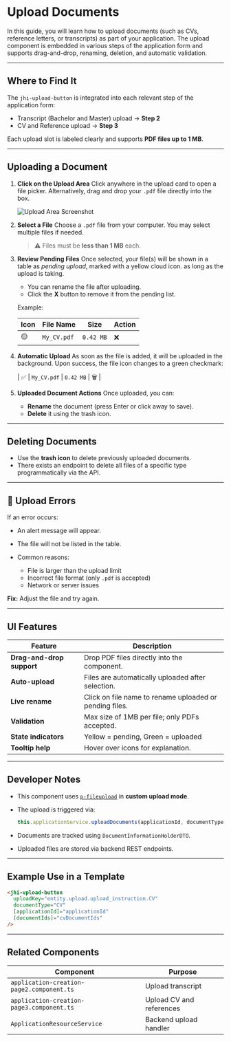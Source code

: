 # Upload Documents

In this guide, you will learn how to upload documents (such as CVs, reference letters, or transcripts) as part of your application. The upload component is embedded in various steps of the application form and supports drag-and-drop, renaming, deletion, and automatic validation.

---

## Where to Find It

The `jhi-upload-button` is integrated into each relevant step of the application form:

- Transcript (Bachelor and Master) upload → **Step 2**
- CV and Reference upload → **Step 3**

Each upload slot is labeled clearly and supports **PDF files up to 1 MB**.

---

## Uploading a Document

1. **Click on the Upload Area**
   Click anywhere in the upload card to open a file picker.
   Alternatively, drag and drop your `.pdf` file directly into the box.

   ![Upload Area Screenshot](upload-area.png)

2. **Select a File**
   Choose a `.pdf` file from your computer. You may select multiple files if needed.

   > ⚠️ Files must be **less than 1 MB** each.

3. **Review Pending Files**
   Once selected, your file(s) will be shown in a table as _pending upload_, marked with a yellow cloud icon. as long as the upload is taking.

   - You can rename the file after uploading.
   - Click the **X** button to remove it from the pending list.

   Example:

   | Icon | File Name   | Size      | Action |
   | ---- | ----------- | --------- | ------ |
   | 🟡   | `My_CV.pdf` | `0.42 MB` | ❌     |

4. **Automatic Upload**
   As soon as the file is added, it will be uploaded in the background. Upon success, the file icon changes to a green checkmark:

   \| ✅ | `My_CV.pdf` | `0.42 MB` | 🗑️ |

5. **Uploaded Document Actions**
   Once uploaded, you can:

   - **Rename** the document (press Enter or click away to save).
   - **Delete** it using the trash icon.

---

## Deleting Documents

- Use the **trash icon** to delete previously uploaded documents.
- There exists an endpoint to delete all files of a specific type programmatically via the API.

---

## 🚫 Upload Errors

If an error occurs:

- An alert message will appear.
- The file will not be listed in the table.
- Common reasons:

  - File is larger than the upload limit
  - Incorrect file format (only `.pdf` is accepted)
  - Network or server issues

**Fix:** Adjust the file and try again.

---

## UI Features

| Feature                   | Description                                             |
| ------------------------- | ------------------------------------------------------- |
| **Drag-and-drop support** | Drop PDF files directly into the component.             |
| **Auto-upload**           | Files are automatically uploaded after selection.       |
| **Live rename**           | Click on file name to rename uploaded or pending files. |
| **Validation**            | Max size of 1MB per file; only PDFs accepted.           |
| **State indicators**      | Yellow = pending, Green = uploaded                      |
| **Tooltip help**          | Hover over icons for explanation.                       |

---

## Developer Notes

- This component uses [`p-fileupload`](https://primefaces.org/primeng/fileupload) in **custom upload mode**.
- The upload is triggered via:

  ```ts
  this.applicationService.uploadDocuments(applicationId, documentType, files);
  ```

- Documents are tracked using `DocumentInformationHolderDTO`.
- Uploaded files are stored via backend REST endpoints.

---

## Example Use in a Template

```html
<jhi-upload-button
  uploadKey="entity.upload.upload_instruction.CV"
  documentType="CV"
  [applicationId]="applicationId"
  [documentIds]="cvDocumentIds"
/>
```

---

## Related Components

| Component                                 | Purpose                  |
| ----------------------------------------- | ------------------------ |
| `application-creation-page2.component.ts` | Upload transcript        |
| `application-creation-page3.component.ts` | Upload CV and references |
| `ApplicationResourceService`              | Backend upload handler   |
